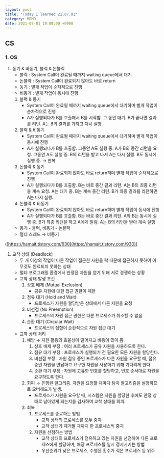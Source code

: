 ```yaml
---
layout: post
title: "Today I learned 21.07.01"
category: MEMO
date: 2021-07-01 19:00:00 +0900
---
```

## CS

### 1. OS

1. 동기 & 비동기, 블럭 & 논블럭
    - 블럭 : System Call이 완료될 때까지 waiting queue에서 대기
    - 논블럭 : System Call이 완료되지 않아도 바로 return
    - 동기 : 별개 작업이 순차적으로 진행
    - 비동기 : 별개 작업이 동시에 진행
    1. 블럭 & 동기
        - System Call이 완료될 때까지 waiting queue에서 대기하며 별개 작업이 순차적으로 진행
        - A가 실행되다가 B를 호출해서 B를 시작함. 그 동안 대기. B가 끝나면 결과를 리턴. A는 B의 결과를 가지고 다시 실행.
    2. 블럭 & 비동기
        - System Call이 완료될 때까지 waiting queue에서 대기하며 별개 작업이 동시에 진행
        - A가 실행되다가 B를 호출함. 그동안 A도 실행 중. A가 B의 중간 리턴을 요청. 그동안 A도 실행 중. B의 리턴을 받고 나서 A는 다시 실행. B도 동시에 실행 중. → 반복
    3. 논블럭 & 동기
        - System Call이 완료되지 않아도 바로 return하며 별개 작업이 순차적으로 진행
        - A가 실행되다가 B를 호출함. B는 바로 중간 결과 리턴. A는 B의 최종 리턴을 계속 요청. A는 대기 중. B는 계속 중간 리턴. B가 최종 결과를 리턴하면 A는 다시 실행.
    4. 논블럭 & 비동기
        - System Call이 완료되지 않아도 바로 return하며 별개 작업이 동시에 진행
        - A가 실행되다가 B를 호출함. B는 바로 중간 결과 리턴. A와 B는 동시에 실행 중. B가 최종 리턴을 하고 A에게 알림. A는 B의 리턴을 받아 계속 실행
    - 동기 - 블럭, 비동기 - 논블럭
    - 멀티 스레드 → 비동기

([https://hamait.tistory.com/930](https://hamait.tistory.com/930))

1. 교착 상태 (Deadlock)
    - 두 개 이상의 작업이 다른 작업이 접근한 자원을 락 때문에 접근하지 못하여 아무것도 완료되지 못하는 상태
    - 멀티 프로그래밍 환경에서 한정된 자원을 얻기 위해 서로 경쟁하는 상황
    - 교착 상태 발생 조건
        1. 상호 배제 (Mutual Exclusion)
            - 공유 자원에 대한 접근 권한이 제한
        2. 점유 대기 (Hold and Wait)
            - 프로세스가 자원을 할당받은 상태에서 다른 자원을 요청
        3. 비선점 (No Preemption)
            - 프로세스의 자원 접근 권한은 다른 프로세스가 취소할 수 없음
        4. 순환 대기 (Circular Wait)
            - 프로세스의 집합이 순환적으로 자원 접근 대기
    - 교착 상태 처리
        1. 예방 → 자원 활용의 효율성이 떨어지고 비용이 많이 듬.
            1. 상호 배제 부정 : 여러 프로세스가 공유 자원을 사용하도록 한다.
            2. 점유 대기 부정 : 프로세스가 실행되기 전 필요한 모든 자원을 할당한다.
            3. 비선점 부정 : 자원 점유 중인 프로세스가 다른 자원을 요구할 때, 점유 중인 자원을 반납하고 요구한 자원을 사용하기 위해 기다리게 한다.
            4. 순환 대기 부정 : 자원에 고유한 번호를 할당하고, 번호 순서대로 자원을 요구하도록 한다.
        2. 회피 → 은행원 알고리즘. 자원을 요청할 때마다 탐지 알고리즘을 실행하므로 오버헤드가 발생.
            - 프로세스가 자원을 요구할 때, 시스템은 자원을 할당한 후에도 안정 상태로 남아있게 되는지를 검사하여 교착 상태를 회피.
        3. 회복
            1. 프로세스를 종료하는 방법
                - 교착 상태의 프로세스를 모두 중지
                - 교착 상태가 제거될 때까지 한 프로세스씩 중지
            2. 자원을 선점하는 방법
                - 교착 상태의 프로세스가 점유하고 있는 자원을 선점하여 다른 프로세스에게 할당하며, 해당 프로세스를 일시 정지시키는 방법
                - 우선순위가 낮은 프로세스, 수행된 횟수가 적은 프로세스 등 위주
